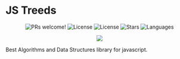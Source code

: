 # JS Treeds

<p align="center">
  <img src="https://img.shields.io/static/v1?label=JS-Treeds&message=Welcome&color=FFFFFF&labelColor=1ABD6F" alt="PRs welcome!" />
  <img alt="License" src="https://img.shields.io/static/v1?label=version&message=0.1.0&color=FFFFFF&labelColor=1ABD6F">
  <img alt="License" src="https://img.shields.io/static/v1?label=license&message=MIT&color=FFFFFF&labelColor=1ABD6F">
  <img alt="Stars" src="https://img.shields.io/github/stars/Academic-Code/js-treeds?color=FFFFFF&labelColor=1ABD6F">
  <img alt="Languages" src="https://img.shields.io/github/languages/count/Academic-Code/js-treeds?color=FFFFFF&labelColor=1ABD6F">
</p>

<p align="center">
  <img src="https://github.com/Academic-Code/js-treeds/tree/main/.github/png/js-treeds.png">
</p>

Best Algorithms and Data Structures library for javascript.
